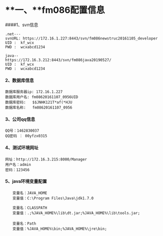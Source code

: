 # **一、**fm086配置信息
####1、svn信息

```
.net---
svnURL: https://172.16.1.227:8443/svn/fm086newstruc20161105_developer
UID :  kf_wcx
PWD :  wcxabcd1234

java--
https://172.16.3.212:8443/svn/fm086java20190527/
UID :  kf_wcx
PWD :  wcxabcd1234
```

#### 2、数据库信息

```
数据库服务器ip: 172.16.1.227
数据库用户名: fm08620161107_0956UID
数据库密码:   $$JNHK121T*af(*HJU
数据库名称:   fm08620161107_0956 
```

#### 3、公司qq信息

```
QQ号：1462830037
QQ密码 ： 00yfzx0315
```

#### 4、测试环境网址

```
网址：http://172.16.3.215:8000/Manager
用户名：admin
密码：123456
```

#### 5、java环境变量配置

```
　　变量名：JAVA_HOME
　　变量值：C:\Program Files\Java\jdk1.7.0

　　变量名：CLASSPATH
　　变量值：.;%JAVA_HOME%\lib\dt.jar;%JAVA_HOME%\lib\tools.jar;
　　
　　变量名：Path
　　变量值：%JAVA_HOME%\bin;%JAVA_HOME%\jre\bin;
```



